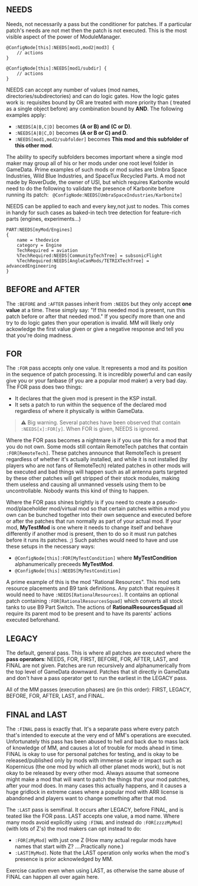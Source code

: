 ## NEEDS
Needs, not necessarily a pass but the conditioner for patches. If a particular patch's needs are not met then the patch is not executed. This is the most visible aspect of the power of ModuleManager.

```
@ConfigNode[this]:NEEDS[mod1,mod2|mod3] { 
	// actions
}

@ConfigNode[this]:NEEDS[mod1/subdir] { 
	// actions
}
``` 
NEEDS can accept any number of values (mod names, directories/subdirectories) and can do logic gates. How the logic gates work is: requisites bound by OR are treated with more priority than ( treated as a single object before) any combination bound by **AND**. The following examples apply:
* `:NEEDS[A|B,C|D]` becomes **(A or B) and (C or D)**.
* `:NEEDS[A|B|C,D]` becomes **(A or B or C) and D**.
* `:NEEDS[mod1,mod2/subfolder]` becomes **This mod and this subfolder of this other mod**.

The ability to specify subfolders becomes important where a single mod maker may group all of his or her mods under one root level folder in GameData. Prime examples of such mods or mod suites are Umbra Space Industries, Wild Blue Industries, and SpaceTux Recycled Parts.
A mod not made by RoverDude, the owner of USI, but which requires Karbonite would need to do the following to validate the presence of Karbonite before running its patch:
` @ConfigNode:NEEDS[UmbraSpaceIndustries/Karbonite]`

NEEDS can be applied to each and every key,not just to nodes. This comes in handy for such cases as baked-in tech tree detection for feature-rich parts (engines, experiments...)
```
PART:NEEDS[myMod/Engines]
{
	name = thedevice
	category = Engine
	TechRequired = aviation
	%TechRequired:NEEDS[CommunityTechTree] = subsonicFlight
	%TechRequired:NEEDS[AngleCanMods/TETRIXTechTree] = advancedEngineering
}
```

## BEFORE and AFTER

The `:BEFORE` and `:AFTER` passes inherit from `:NEEDS` but they only accept __one value__ at a time. These simply say: "If this needed mod is present, run this patch before or after that needed mod." If you specify more than one and try to do logic gates then your operation is invalid. MM will likely only ackowledge the first value given or give a negative response and tell you that you're doing madness.

## FOR

The `:FOR` pass accepts only one value. It represents a mod and its position in the sequence of patch processing. It is incredibly powerful and can easily give you or your fanbase (if you are a popular mod maker) a very bad day. The FOR pass does two things:
* It declares that the given mod is present in the KSP install.
* It sets a patch to run within the sequence of the declared mod regardless of where it physically is within GameData.

> :warning: Big warning. Several patches have been observed that contain `:NEEDS[x]:FOR[y]`. When FOR is given, NEEDS is ignored.


Where the FOR pass becomes a nightmare is if you use this for a mod that you do not own. Some mods still contain RemoteTech patches that contain `:FOR[RemoteTech]`. These patches announce that RemoteTech is present regardless of whether it's actually installed, and while it is not installed (by players who are not fans of RemoteTech) related patches in other mods will be executed and bad things will happen such as all antenna parts targeted by these other patches will get stripped of their stock modules, making them useless and causing all unmanned vessels using them to be uncontrollable. Nobody wants this kind of thing to happen.

Where the FOR pass shines brightly is if you need to create a pseudo-mod/placeholder mod/virtual mod so that certain patches within a mod you own can be bunched together into their own sequence and executed before or after the patches that run normally as part of your actual mod. If your mod, **MyTestMod** is one where it needs to change itself and behave differently if another mod is present, then to do so it must run patches before it runs its patches. ;) Such patches would need to have and use these setups in the necessary ways:
* `@ConfigNode[this]:FOR[MyTestCondition]` where **MyTestCondition** alphanumerically preceeds **MyTestMod**.
* `@ConfigNode[this]:NEEDS[MyTestCondition]`

A prime example of this is the mod "Rational Resources". This mod sets resource placements and B9 tank definitions. Any patch that requires it would need to have `:NEEDS[RationalResources]`. It contains an optional patch containing `:FOR[RationalResourcesSquad]` which converts all stock tanks to use B9 Part Switch. The actions of **RationalResourcesSquad** all require its parent mod to be present and to have its parents' actions executed beforehand.

## LEGACY

The default, general pass. This is where all patches are executed where the **pass operators**: NEEDS, FOR, FIRST, BEFORE, FOR, AFTER, LAST, and FINAL are not given. Patches are run recursively and alphanumerically from the top level of GameData downward. Patches that sit directly in GameData and don't have a pass operator get to run the earliest in the LEGACY pass.

All of the MM passes (execution phases) are (in this order): FIRST, LEGACY, BEFORE, FOR, AFTER, LAST, and FINAL. 

## FINAL and LAST

The `:FINAL` pass is exactly that. It's a separate pass where every patch that's intended to execute at the very end of MM's operations are executed. Unfortunately this pass has been abused to hell and back due to mass lack of knowledge of MM, and causes a lot of trouble for mods ahead in time. FINAL is okay to use for personal patches for testing, and is okay to be released/published only by mods with immense scale or impact such as Kopernicus (the one mod by which all other planet mods work), but is not okay to be released by every other mod. Always assume that someone might make a mod that will want to patch the things that your mod patches, after your mod does. In many cases this actually happens, and it causes a huge gridlock in extreme cases where a popular mod with ARR license is abandoned and players want to change something after that mod.

The `:LAST` pass is semifinal. It occurs after LEGACY, before FINAL, and is teated like the FOR pass. LAST accepts one value, a mod name. Where many mods avoid explicitly using `:FINAL` and instead do `:FOR[zzzzMyMod]` (with lots of Z's) the mod makers can opt instead to do:
* `:FOR[zMyMod]` with just one Z (How many actual regular mods have names that start with Z? ....Practically none.)
* `:LAST[MyMod]`. Note that the LAST operation only works when the mod's presence is prior acknowledged by MM.

Exercise caution even when using LAST, as otherwise the same abuse of FINAL can happen all over again here.


